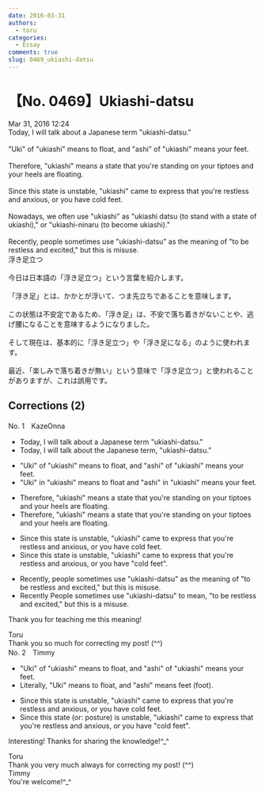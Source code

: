 ```yaml
---
date: 2016-03-31
authors:
  - toru
categories:
  - Essay
comments: true
slug: 0469_ukiashi-datsu
---
```


# 【No. 0469】Ukiashi-datsu
<div class="date">Mar 31, 2016 12:24</div>
<div id="post"><div id="body_show_ori">
Today, I will talk about a Japanese term "ukiashi-datsu."<br/><br/>"Uki" of "ukiashi" means to float, and "ashi" of "ukiashi" means your feet.<br/><br/>Therefore, "ukiashi" means a state that you're standing on your tiptoes and your heels are floating.<br/><br/>Since this state is unstable, "ukiashi" came to express that you're restless and anxious, or you have cold feet.<br/><br/>Nowadays, we often use "ukiashi" as "ukiashi datsu (to stand with a state of ukiashi)," or "ukiashi-ninaru (to become ukiashi)."<br/><br/>Recently, people sometimes use "ukiashi-datsu" as the meaning of "to be restless and excited," but this is misuse.
</div></div>

<!-- more -->

<div id="post_ja"><div id="body_show_mo">
浮き足立つ<br/><br/>今日は日本語の「浮き足立つ」という言葉を紹介します。<br/><br/>「浮き足」とは、かかとが浮いて、つま先立ちであることを意味します。<br/><br/>この状態は不安定であるため、「浮き足」は、不安で落ち着きがないことや、逃げ腰になることを意味するようになりました。<br/><br/>そして現在は、基本的に「浮き足立つ」や「浮き足になる」のように使われます。<br/><br/>最近、「楽しみで落ち着きが無い」という意味で「浮き足立つ」と使われることがありますが、これは誤用です。
</div></div>

## Corrections (2)
<div id="block"><div class="first_name"> No. 1　<span class="just_name">KazeOnna</span></div><div id="block2">
<ul class="correction_field">
<li class="incorrect">Today, I will talk about a Japanese term "ukiashi-datsu."</li>
<li class="corrected correct">
Today, I will talk about <span class="f_red">the</span> Japanese term<span class="f_red">,</span> "ukiashi-datsu."
</li>
</ul>
<ul class="correction_field">
<li class="incorrect">"Uki" of "ukiashi" means to float, and "ashi" of "ukiashi" means your feet.</li>
<li class="corrected correct">
"Uki" <span class="f_red">in </span>"ukiashi" means to float and "ashi" <span class="f_red">in</span> "ukiashi" means your feet.
</li>
</ul>
<ul class="correction_field">
<li class="incorrect">Therefore, "ukiashi" means a state that you're standing on your tiptoes and your heels are floating.</li>
<li class="corrected correct">
Therefore, "ukiashi" means <span class="sline">a state</span> that you're standing on your tiptoes and your heels are floating.
</li>
</ul>
<ul class="correction_field">
<li class="incorrect">Since this state is unstable, "ukiashi" came to express that you're restless and anxious, or you have cold feet.</li>
<li class="corrected correct">
Since this state is unstable, "ukiashi" came to express that you're restless and anxious, or you have <span class="f_red">"</span>cold feet<span class="f_red">"</span>.
</li>
</ul>
<ul class="correction_field">
<li class="incorrect">Recently, people sometimes use "ukiashi-datsu" as the meaning of "to be restless and excited," but this is misuse.</li>
<li class="corrected correct">
<span class="f_gray"><span class="sline">Recently </span></span>People sometimes use "ukiashi-datsu" <span class="f_red">to mean,</span> "to be restless and excited," but this is <span class="f_red">a</span> misuse.
</li>
</ul>
<p class="comment_small">
 Thank you for teaching me this meaning!
</p>

</div><div class="name"><span class="just_name">Toru</span><br>
Thank you so much for correcting my post! (^^)
</div>
</div>
<div id="block"><div class="first_name"> No. 2　<span class="just_name">Timmy</span></div><div id="block2">
<ul class="correction_field">
<li class="incorrect">"Uki" of "ukiashi" means to float, and "ashi" of "ukiashi" means your feet.</li>
<li class="corrected correct">
<span class="f_blue">Literally</span>, "Uki" means to float, and "ashi" means feet (<span class="f_blue">foot</span>).
</li>
</ul>
<ul class="correction_field">
<li class="incorrect">Since this state is unstable, "ukiashi" came to express that you're restless and anxious, or you have cold feet.</li>
<li class="corrected correct">
Since this state (or: <span class="f_blue">posture</span>) is unstable, "ukiashi" came to express that you're restless and anxious, or you have "cold feet".
</li>
</ul>
<p class="comment_small">
 Interesting! Thanks for sharing the knowledge!^_^
</p>

</div><div class="name"><span class="just_name">Toru</span><br>
Thank you very much always for correcting my post! (^^)
</div>
<div class="name"><span class="just_name">Timmy</span><br>
You're welcome!^_^
</div>
</div>
